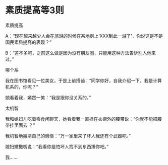 # 素质提高等3则

素质提高 

A：“现在越来越少人会在旅游的时候在某地刻上‘XXX到此一游了’，你说这是不是国民素质提高的表现？” 

B：“差不多吧，之前这么做是因为没有朋友圈，只能用这种方法告诉别人他来过。” 

哪个系 

我在图书馆看见一位美女，于是上前搭讪：“同学你好，自我介绍一下，我是计算机系的，你呢？” 

她看着我，嫣然一笑：“我是跟你没关系的。” 

太机智 

我和媳妇儿吃着零食闲聊天，她看着我一直挂在衣橱外的腰带说：“你就不能把腰带挂里面去 ？” 

我机智地撇清自己的懒惰：“万一家里来了坏人我还有个武器吧。” 

媳妇撇撇嘴说：“我看你是怕坏人找不到东西揍你吧。” 

我……